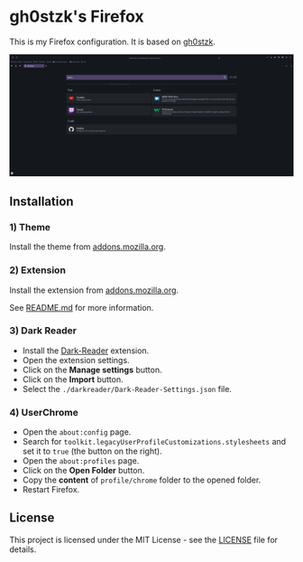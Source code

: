 # gh0stzk's Firefox

This is my Firefox configuration. It is based on [gh0stzk](https://github.com/gh0stzk/dotfiles/tree/master/misc/firefox).

<!-- Image -->
[![Preview](./img/preview.png)](./img/preview.png)

## Installation

### 1) Theme

Install the theme from [addons.mozilla.org](https://addons.mozilla.org/fr/firefox/addon/gh0stzk-s-theme/).

### 2) Extension

Install the extension from [addons.mozilla.org](https://addons.mozilla.org/fr/firefox/addon/gh0stzk-s-homepage/).

See [README.md](./extension/README.md) for more information.

### 3) Dark Reader

* Install the [Dark-Reader](https://addons.mozilla.org/en-US/firefox/addon/darkreader/) extension.
* Open the extension settings.
* Click on the **Manage settings** button.
* Click on the **Import** button.
* Select the `./darkreader/Dark-Reader-Settings.json` file.

### 4) UserChrome

* Open the `about:config` page.
* Search for `toolkit.legacyUserProfileCustomizations.stylesheets` and set it to `true` (the button on the right).
* Open the `about:profiles` page.
* Click on the **Open Folder** button.
* Copy the **content** of `profile/chrome` folder to the opened folder.
* Restart Firefox.

## License

This project is licensed under the MIT License - see the [LICENSE](LICENSE) file for details.
